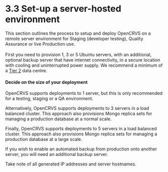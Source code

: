 # 3.3 Set-up a server-hosted environment

This section outlines the process to setup and deploy OpenCRVS on a remote server environment for Staging (developer testing), Quality Assurance or live Production use.\
\
First you need to provision 1, 3 or 5 Ubuntu servers, with an additional, optional backup server that have internet connectivity, in a secure location with cooling and uninterrupted power supply.  We recommend a minimum of a [Tier 2](https://en.wikipedia.org/wiki/Data\_center#Data\_center\_levels\_and\_tiers) data centre.

#### Decide on the size of your deployment

OpenCRVS supports deployments to 1 server, but this is only recommended for a testing, staging or a QA environment.

Alternatively, OpenCRVS supports deployments to 3 servers in a load balanced cluster.  This approach also provisions Mongo replica sets for managing a production database at a normal scale.

Finally, OpenCRVS supports deployments to 5 servers in a load balanced cluster.  This approach also provisions Mongo replica sets for managing a production database at a large scale.

If you wish to enable an automated backup from production onto another server, you will need an additional backup server.

Take note of all generated IP addresses and server hostnames.

